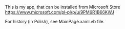 
 This is my app, that can be installed from Microsoft Store
https://www.microsoft.com/pl-pl/p/u/9PM6R1B66KWJ


 For history (in Polish), see MainPage.xaml.vb file.